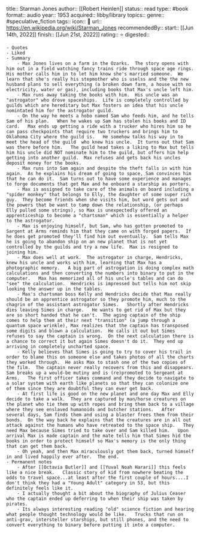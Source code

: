 title:: Starman Jones
author:: [[Robert Heinlen]]
status:: read
type:: #book
format:: audio
year:: 1953
acquired:: libby/library
topics::
genre:: #speculative_fiction 
tags::
icon:: 📖
url:: https://en.wikipedia.org/wiki/Starman_Jones
recommendedBy::
start:: [[Jun 14th, 2022]] 
finish:: [[Jun 21st, 2022]] 
rating:: ⭐️
digested::

	- Quotes
	- Liked
	- Summary
		- Max Jones lives on a farm in the Ozarks.  The story opens with him out in a field watching fancy trains ride through space age rings.   His mother calls him in to let him know she's married someone.  We learn that she's really his stepmother who is uselss and the the new husband plans to sell everything (a broken down farm, a house with no electricity, water or gas), including books that Max's uncle left him.
		- Max runs away taking the books with him.  His uncle was an "astrogator" who drove spaceships.  Life is completely controlled by guilds which are hereditary but Max fosters an idea that his uncle nomintated him for the astrogator guild.
		- On the way he meets a hobo named Sam who feeds him, and he tells Sam of his plan.   When he wakes up Sam has stolen his books and ID card.   Max ends up getting a ride with a trucker who hires him so he can pass checkpoints that require two truckers and brings him to Oklahoma City where the guild is.   He somehow talks his way in to meet the head of the guild  who knew his uncle.  It turns out that Sam was there before him.   The guild head takes a liking to Max but tells him his uncle did NOT nominate him to the guild, but offers him help getting into another guild.  Max refuses and gets back his uncles deposit money for the books.
		- Max runs into Sam again and despite the theft falls in with him again.  As he explains his dream of going to space, Sam convinces him that he can do it.  Sam turns out to have some experience and manages to forge documents that get Max and he onboard a starship as porters.
		- Max is assigned to take care of the animals on board including a "spider monkey" that belongs to Elly, the daughter of some super rich guy.  They become friends when she visits him, but word gets out and the powers that be want to tamp down the relationship, (or perhaps Elly pulled some strings), so Max is unexpectedly offered an apprenticeship to become a "chartsman" which is essentially a helper to the astrogator.
		- Max is enjoying himself, but Sam, who has gotten promoted to Sargent at Arms reminds him that they came on with forged papers.  If he does get promoted they'll find him out eventually.  Sam tells Max he is going to abandon ship on an new planet that is not yet controlled by the guilds and try a new life.  Max is resigned to joining him.
		- Max does well at work.  The astrogator in charge, Hendricks, knew his uncle and works with him, learning that Max has a photographic memory.   A big part of astrogation is doing complex math calculations and then converting the numbers into binary to put in the computer.   Max has memorized all of his uncle's tables and can do "see" the calculation.  Hendricks is impressed but tells him not skip looking the answer up in the tables.
		- Max's chartsman boss Kelly and Hendricks decide that Max really should be an apprentice astrogator so they promote him, much to the chagrin of the assistant astrogator Simes.   Shortly after Hendricks dies leaving Simes in charge.   He wants to get rid of Max but they are so short handed that he can't.  The aging captain of the ship comes to help them at their next "transition" (a jump through a quantum space wrinkle), Max realizes that the captain has transposed some digits and blown a calculation.  He calls it out but Simes refuses to say the captain is wrong.  On the next calculation there is a chance to correct it but again Simes doesn't do it.  They end up arriving in completely uncharted space.
		- Kelly believes that Simes is going to try to cover his trail in order to blame this on someone else and takes photos of all the charts they worked through.  He asks Max to stash one of the two copies of the film.  The captain never really recovers from this and disappears.  Sam breaks up a would-be mutiny and is (re)promoted to Sergeant at Arms.   The first officer takes command and they decide to navigate to a solar system with earth like planets so that they can colonize one of them since they are doubtful they can ever get back.
		- At first life is good on the new planet and one day Max and Elly decide to take a walk.  They are captured by man/horse creatures on the planet who tie them up with ropes and bring them back to a village where they see enslaved humanoids and butcher stations.   After several days, Sam finds them and using a blaster frees them from their bonds.  On the way back he explains that the creatures are in all out attack against the humans who have retreated to the space ship.   They need Max because Simes tried to take over and Sam killed him.   Upon arrival Max is made captain and the mate tells him that Simes hid the books in order to protect himself so Max's memory is the only thing that can get them back.
		- Oh yeah, and then Max miraculously got them back, turned himself in and lived happily ever after.  The end.
	- Permanent notes
		- After [[Octavia Butler]] and [[Yuval Noah Harari]] this feels like a nice break.   Classic story of kid from nowhere beating the odds to travel space...at least after the first couple of hours....I don't think they had a "Young Adult" category in 53, but this definitely feels like it.
		- I actually thought a bit about the biography of Julius Ceaser who the captain ended up deferring to when their ship was taken by pirates.
		- Its always interesting reading "old" science fiction and hearing what people thought technology would be like.   Trucks that run on anti-grav, intersteller starships, but still phones, and the need to convert everything to binary before putting it into a computer.
